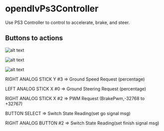 # opendlvPs3Controller

Use PS3 Controller to control to accelerate, brake, and steer.

## Buttons to actions

![alt text](http://wiki.ros.org/ps3joy?action=AttachFile&do=get&target=ps3_buttons.jpg "Logo Title Text 1")

![alt text](http://wiki.ros.org/ps3joy?action=AttachFile&do=get&target=ps3_buttons_front.jpg "Logo Title Text 1")

![alt text](http://wiki.ros.org/ps3joy?action=AttachFile&do=get&target=ps3_axes.jpg "Logo Title Text 1")

RIGHT ANALOG STICK Y #3 => Ground Speed Request (percentage)

LEFT ANALOG STICK X  #0 => Ground Steering Request (percentage)

RIGHT ANALOG STICK X #2 => PWM Request (BrakePwm,-32768 to +32767)

BUTTON SELECT           => Switch State Reading(set go signal msg)

RIGHT ANALOG BUTTON #2  => Switch State Reading(set finish signal msg)
